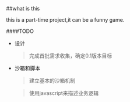 ##what is this

this is a part-time project,it can be a funny game.

####TODO
* 设计

    > 完成首批需求收集，确定0.1版本目标

* 沙箱和脚本

    > 建立基本的沙箱机制
    
    > 使用javascript来描述业务逻辑
  
